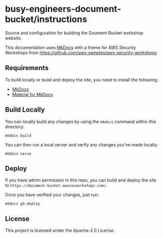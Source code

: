 # busy-engineers-document-bucket/instructions

Source and configuration for building the Doument Bucket workshop website.

This documentation uses [MkDocs](https://www.mkdocs.org/) with a theme for AWS Security
Workshops from https://github.com/aws-samples/aws-security-workshops

## Requirements

To build locally or build and deploy the site, you need to install the following:

- [MkDocs](https://www.mkdocs.org/)
- [Material for MkDocs](https://squidfunk.github.io/mkdocs-material/)

## Build Locally

You can locally build any changes by using the `mkdocs` command within this directory:

```
mkdocs build
```

You can then run a local server and verify any changes you've made locally:

```
mkdocs serve
```

## Deploy

If you have admin permission in this repo, you can build and deploy the site to
`https://document-bucket.awssecworkshops.com/`.

Once you have verified your changes, just run:

```
mkdocs gh-deploy
````

## License

This project is licensed under the Apache-2.0 License.

